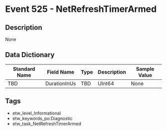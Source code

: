# Event 525 - NetRefreshTimerArmed

## Description
None

## Data Dictionary
|Standard Name|Field Name|Type|Description|Sample Value|
|---|---|---|---|---|
|TBD|DurationInUs|TBD|UInt64|None|None|

## Tags
* etw_level_Informational
* etw_keywords_po:Diagnostic
* etw_task_NetRefreshTimerArmed